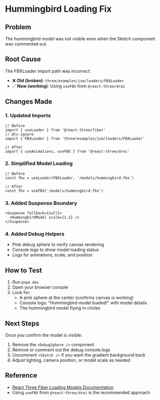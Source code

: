 # Hummingbird Loading Fix

## Problem
The hummingbird model was not visible even when the Sketch component was commented out.

## Root Cause
The FBXLoader import path was incorrect:
- ❌ **Old (broken)**: `three/examples/jsm/loaders/FBXLoader`
- ✅ **New (working)**: Using `useFBX` from `@react-three/drei`

## Changes Made

### 1. Updated Imports
```tsx
// Before
import { useLoader } from '@react-three/fiber'
// @ts-ignore
import { FBXLoader } from 'three/examples/jsm/loaders/FBXLoader'

// After
import { useAnimations, useFBX } from '@react-three/drei'
```

### 2. Simplified Model Loading
```tsx
// Before
const fbx = useLoader(FBXLoader, '/models/hummingbird.fbx')

// After
const fbx = useFBX('/models/hummingbird.fbx')
```

### 3. Added Suspense Boundary
```tsx
<Suspense fallback={null}>
  <HummingbirdModel scale={1.2} />
</Suspense>
```

### 4. Added Debug Helpers
- Pink debug sphere to verify canvas rendering
- Console logs to show model loading status
- Logs for animations, scale, and position

## How to Test

1. Run `pnpm dev`
2. Open your browser console
3. Look for:
   - A pink sphere at the center (confirms canvas is working)
   - Console logs: "Hummingbird model loaded!" with model details
   - The hummingbird model flying in circles

## Next Steps

Once you confirm the model is visible:
1. Remove the `<DebugSphere />` component
2. Remove or comment out the debug console.logs
3. Uncomment `<Sketch />` if you want the gradient background back
4. Adjust lighting, camera position, or model scale as needed

## Reference
- [React Three Fiber Loading Models Documentation](https://r3f.docs.pmnd.rs/tutorials/loading-models)
- Using `useFBX` from `@react-three/drei` is the recommended approach


